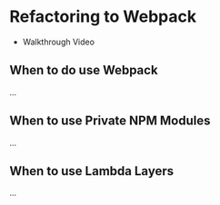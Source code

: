 # Refactoring to Webpack

- Walkthrough Video

## When to do use Webpack
...

## When to use Private NPM Modules
...

## When to use Lambda Layers
...